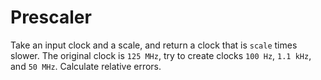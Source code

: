 # Prescaler
Take an input clock and a scale, and return a clock that is `scale` times slower. The original clock is `125 MHz`, try to create clocks `100 Hz`, `1.1 kHz`, and `50 MHz`. Calculate relative errors.